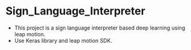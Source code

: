 <h1>Sign_Language_Interpreter</h1>

- This project is a sign language interpreter based deep learning using leap motion.
- Use Keras library and leap motion SDK.
